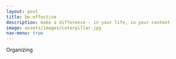 ```yaml
---
layout: post
title: be effective
description: make a difference - in your life, in your context
image: assets/images/caterpillar.jpg
nav-menu: true
---
```


Organizing
